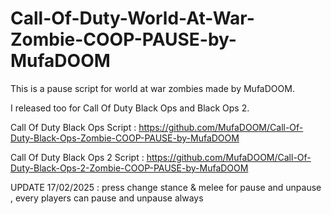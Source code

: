 # Call-Of-Duty-World-At-War-Zombie-COOP-PAUSE-by-MufaDOOM

This is a pause script for world at war zombies made by MufaDOOM.

I released too for Call Of Duty Black Ops and Black Ops 2.

Call Of Duty Black Ops Script : https://github.com/MufaDOOM/Call-Of-Duty-Black-Ops-Zombie-COOP-PAUSE-by-MufaDOOM

Call Of Duty Black Ops 2 Script : https://github.com/MufaDOOM/Call-Of-Duty-Black-Ops-2-Zombie-COOP-PAUSE-by-MufaDOOM

UPDATE 17/02/2025 :
press change stance & melee for pause and unpause , every players can pause and unpause always

